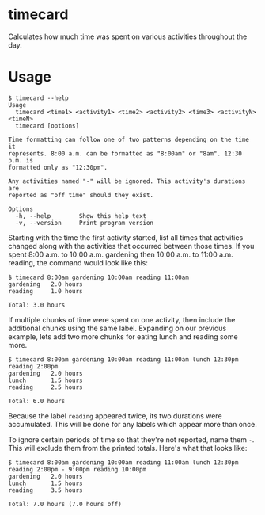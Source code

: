 # timecard

Calculates how much time was spent on various activities throughout the day.

# Usage

```
$ timecard --help
Usage
  timecard <time1> <activity1> <time2> <activity2> <time3> <activityN> <timeN>
  timecard [options]

Time formatting can follow one of two patterns depending on the time it
represents. 8:00 a.m. can be formatted as "8:00am" or "8am". 12:30 p.m. is
formatted only as "12:30pm".

Any activities named "-" will be ignored. This activity's durations are
reported as "off time" should they exist.

Options
  -h, --help        Show this help text
  -v, --version     Print program version
```

Starting with the time the first activity started, list all times that activities changed along with the activities that occurred between those times. If you spent 8:00 a.m. to 10:00 a.m. gardening then 10:00 a.m. to 11:00 a.m. reading, the command would look like this:

```
$ timecard 8:00am gardening 10:00am reading 11:00am
gardening   2.0 hours
reading     1.0 hours

Total: 3.0 hours
```

If multiple chunks of time were spent on one activity, then include the additional chunks using the same label. Expanding on our previous example, lets add two more chunks for eating lunch and reading some more.

```
$ timecard 8:00am gardening 10:00am reading 11:00am lunch 12:30pm reading 2:00pm
gardening   2.0 hours
lunch       1.5 hours
reading     2.5 hours

Total: 6.0 hours
```

Because the label `reading` appeared twice, its two durations were accumulated. This will be done for any labels which appear more than once.

To ignore certain periods of time so that they're not reported, name them `-`. This will exclude them from the printed totals. Here's what that looks like:

```
$ timecard 8:00am gardening 10:00am reading 11:00am lunch 12:30pm reading 2:00pm - 9:00pm reading 10:00pm
gardening   2.0 hours
lunch       1.5 hours
reading     3.5 hours

Total: 7.0 hours (7.0 hours off)
```
